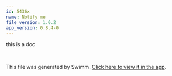 ```yaml
---
id: 5436x
name: Notify me
file_version: 1.0.2
app_version: 0.8.4-0
---
```


this is a doc

<br/>

This file was generated by Swimm. [Click here to view it in the app](https://swimm-web-app.web.app/repos/Z2l0aHViJTNBJTNBdGVzdC1naXRodWItYXBwJTNBJTNBc3dpbW1pbw==/docs/5436x).